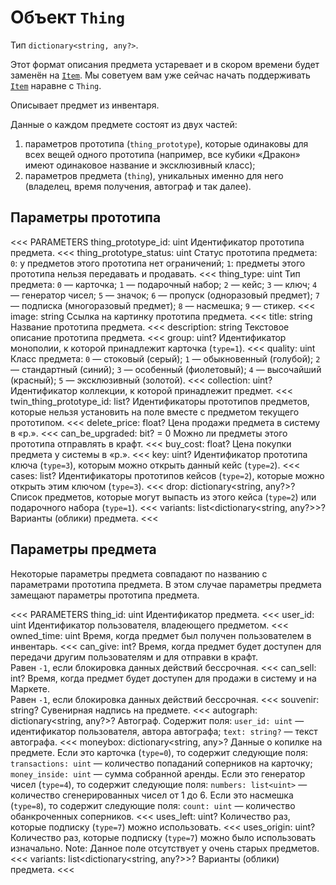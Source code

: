 
# Объект `Thing`

Тип `dictionary<string, any?>`.

<aside warning>

Этот формат описания предмета устаревает и в скором времени будет заменён на [`Item`](/objects/Item). Мы советуем вам уже сейчас начать поддерживать [`Item`](/objects/Item) наравне с `Thing`.

</aside>

Описывает предмет из инвентаря.

Данные о каждом предмете состоят из двух частей:
1. параметров прототипа (`thing_prototype`), которые одинаковы для всех вещей одного прототипа (например, все кубики «Дракон» имеют одинаковое название и эксклюзивный класс);
2. параметров предмета (`thing`), уникальных именно для него (владелец, время получения, автограф и так далее).

## Параметры прототипа

<<< PARAMETERS
thing_prototype_id: uint
Идентификатор прототипа предмета.
<<<
thing_prototype_status: uint
Статус прототипа предмета:
`0`: у предметов этого прототипа нет ограничений;
`1`: предметы этого прототипа нельзя передавать и продавать.
<<<
thing_type: uint
Тип предмета:
`0` — карточка;
`1` — подарочный набор;
`2` — кейс;
`3` — ключ;
`4` — генератор чисел;
`5` — значок;
`6` — пропуск (одноразовый предмет);
`7` — подписка (многоразовый предмет);
`8` — насмешка;
`9` — стикер.
<<<
image: string
Ссылка на картинку прототипа предмета.
<<<
title: string
Название прототипа предмета.
<<<
description: string
Текстовое описание прототипа предмета.
<<<
group: uint?
Идентификатор монополии, к которой принадлежит карточка (`type=1`).
<<<
quality: uint
Класс предмета:
`0` — стоковый (серый);
`1` — обыкновенный (голубой);
`2` — стандартный (синий);
`3` — особенный (фиолетовый);
`4` — высочайший (красный);
`5` — эксклюзивный (золотой).
<<<
collection: uint?
Идентификатор коллекции, к которой принадлежит предмет.
<<<
twin_thing_prototype_id: list<uint>?
Идентификаторы прототипов предметов, которые нельзя установить на поле вместе с предметом текущего прототипом.
<<<
delete_price: float?
Цена продажи предмета в систему в «р.».
<<<
can_be_upgraded: bit? = 0
Можно ли предметы этого прототипа отправлять в крафт.
<<<
buy_cost: float?
Цена покупки предмета у системы в «р.».
<<<
key: uint?
Идентификатор прототипа ключа (`type=3`), которым можно открыть данный кейс (`type=2`).
<<<
cases: list<uint>?
Идентификаторы прототипов кейсов (`type=2`), которые можно открыть этим ключом (`type=3`).
<<<
drop: dictionary<string, any?>?
Список предметов, которые могут выпасть из этого кейса (`type=2`) или подарочного набора (`type=1`).
<<<
variants: list<dictionary<string, any?>>?
Варианты (облики) предмета.
<<<

## Параметры предмета

<aside info>

Некоторые параметры предмета совпадают по названию с параметрами прототипа предмета. В этом случае параметры предмета замещают параметры прототипа предмета.

</aside>

<<< PARAMETERS
thing_id: uint
Идентификатор предмета.
<<<
user_id: uint
Идентификатор пользователя, владеющего предметом.
<<<
owned_time: uint
Время, когда предмет был получен пользователем в инвентарь.
<<<
can_give: int?
Время, когда предмет будет доступен для передачи другим пользователям и для отправки в крафт. <br> Равен `-1`, если блокировка данных действий бессрочная.
<<<
can_sell: int?
Время, когда предмет будет доступен для продажи в систему и на Маркете. <br> Равен `-1`, если блокировка данных действий бессрочная.
<<<
souvenir: string?
Сувенирная надпись на предмете.
<<<
autograph: dictionary<string, any?>?
Автограф. Содержит поля:
`user_id: uint` — идентификатор пользователя, автора автографа;
`text: string?` — текст автографа.
<<<
moneybox: dictionary<string, any>?
Данные о копилке на предмете.
Если это карточка (`type=0`), то содержит следующие поля:
`transactions: uint` — количество попаданий соперников на карточку;
`money_inside: uint` — сумма собранной аренды.
Если это генератор чисел (`type=4`), то содержит следующие поля:
`numbers: list<uint>` — количество сгенерированных чисел от 1 до 6.
Если это насмешка (`type=8`), то содержит следующие поля:
`count: uint` — количество обанкроченных соперников.
<<<
uses_left: uint?
Количество раз, которые подписку (`type=7`) можно использовать.
<<<
uses_origin: uint?
Количество раз, которые подписку (`type=7`) можно было использовать изначально.
Note: Данное поле отсутствует у очень старых предметов.
<<<
variants: list<dictionary<string, any?>>?
Варианты (облики) предмета.
<<<
